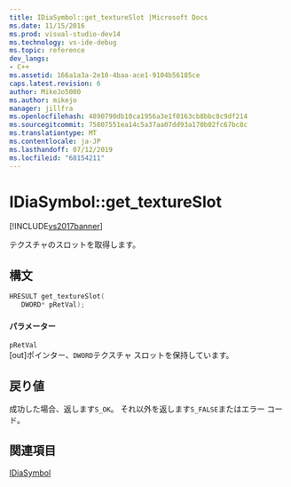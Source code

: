 ```yaml
---
title: IDiaSymbol::get_textureSlot |Microsoft Docs
ms.date: 11/15/2016
ms.prod: visual-studio-dev14
ms.technology: vs-ide-debug
ms.topic: reference
dev_langs:
- C++
ms.assetid: 166a1a3a-2e10-4baa-ace1-9104b56185ce
caps.latest.revision: 6
author: MikeJo5000
ms.author: mikejo
manager: jillfra
ms.openlocfilehash: 4890790db10ca1956a3e1f0163cb8bbc8c9df214
ms.sourcegitcommit: 75807551ea14c5a37aa07dd93a170b02fc67bc8c
ms.translationtype: MT
ms.contentlocale: ja-JP
ms.lasthandoff: 07/12/2019
ms.locfileid: "68154211"
---
```

# <a name="idiasymbolgettextureslot"></a>IDiaSymbol::get_textureSlot
[!INCLUDE[vs2017banner](../../includes/vs2017banner.md)]

テクスチャのスロットを取得します。  
  
## <a name="syntax"></a>構文  
  
```cpp  
HRESULT get_textureSlot(   
   DWORD* pRetVal);  
```  
  
#### <a name="parameters"></a>パラメーター  
 `pRetVal`  
 [out]ポインター、`DWORD`テクスチャ スロットを保持しています。  
  
## <a name="return-value"></a>戻り値  
 成功した場合、返します`S_OK`。 それ以外を返します`S_FALSE`またはエラー コード。  
  
## <a name="see-also"></a>関連項目  
 [IDiaSymbol](../../debugger/debug-interface-access/idiasymbol.md)
